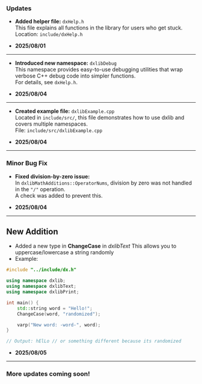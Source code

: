### Updates

- **Added helper file:** `dxHelp.h`  
  This file explains all functions in the library for users who get stuck.  
  Location: `include/dxHelp.h`

- **2025/08/01**

---

- **Introduced new namespace:** `dxlibDebug`  
  This namespace provides easy-to-use debugging utilities that wrap verbose C++ debug code into simpler functions.  
  For details, see `dxHelp.h`.

- **2025/08/04**

---

- **Created example file:** `dxlibExample.cpp`  
  Located in `include/src/`, this file demonstrates how to use dxlib and covers multiple namespaces.  
  File: `include/src/dxlibExample.cpp`

- **2025/08/04**

---

### Minor Bug Fix

- **Fixed division-by-zero issue:**  
  In `dxlibMathAdditions::OperatorNums`, division by zero was not handled in the `"/"` operation.  
  A check was added to prevent this.

- **2025/08/04**

---

## **New Addition**
- Added a new type in **ChangeCase** in *dxlibText*
  This allows you to uppercase/lowercase a string randomly
- Example:

```cpp
#include "../include/dx.h"

using namespace dxlib;
using namespace dxlibText;
using namespace dxlibPrint;

int main() {
    std::string word = "Hello!";
    ChangeCase(word, "randomized");

    varp("New word: -word-", word);
}

// Output: hElLo // or something different because its randomized
```

- **2025/08/05**

---

### More updates coming soon!
